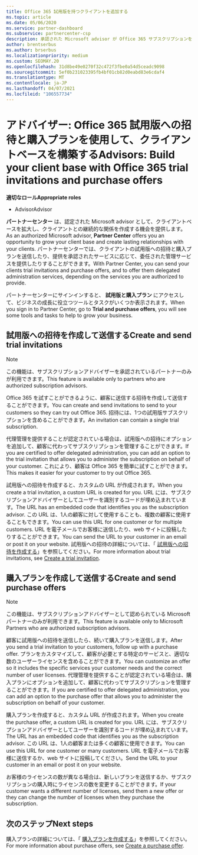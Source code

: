 ```yaml
---
title: Office 365 試用版を持つクライアントを追加する
ms.topic: article
ms.date: 05/06/2020
ms.service: partner-dashboard
ms.subservice: partnercenter-csp
description: 承認された Microsoft advisor が Office 365 サブスクリプションを拡張する方法について説明します。 Office 365 試用版への招待および購入プランを作成してクライアントに送信します。
author: brentserbus
ms.author: brserbus
ms.localizationpriority: medium
ms.custom: SEOMAY.20
ms.openlocfilehash: 31d8be49e0270f32c472f3fbe0a54d5ceadc9098
ms.sourcegitcommit: 5ef0b231023395fb4bf01cb82d0eabd83e6cdaf4
ms.translationtype: MT
ms.contentlocale: ja-JP
ms.lasthandoff: 04/07/2021
ms.locfileid: "106557734"
---
```

# <a name="advisors-build-your-client-base-with-office-365-trial-invitations-and-purchase-offers"></a><span data-ttu-id="82104-104">アドバイザー: Office 365 試用版への招待と購入プランを使用して、クライアントベースを構築する</span><span class="sxs-lookup"><span data-stu-id="82104-104">Advisors: Build your client base with Office 365 trial invitations and purchase offers</span></span>


<span data-ttu-id="82104-105">**適切なロール**</span><span class="sxs-lookup"><span data-stu-id="82104-105">**Appropriate roles**</span></span>

- <span data-ttu-id="82104-106">Advisor</span><span class="sxs-lookup"><span data-stu-id="82104-106">Advisor</span></span>


<span data-ttu-id="82104-107">**パートナーセンター** は、認定された Microsoft advisor として、クライアントベースを拡大し、クライアントとの継続的な関係を作成する機会を提供します。</span><span class="sxs-lookup"><span data-stu-id="82104-107">As an authorized Microsoft advisor, **Partner Center** offers you an opportunity to grow your client base and create lasting relationships with your clients.</span></span> <span data-ttu-id="82104-108">パートナーセンターでは、クライアントの試用版への招待と購入プランを送信したり、提供を承認されたサービスに応じて、委任された管理サービスを提供したりすることができます。</span><span class="sxs-lookup"><span data-stu-id="82104-108">With Partner Center, you can send your clients trial invitations and purchase offers, and to offer them delegated administration services, depending on the services you are authorized to provide.</span></span>

<span data-ttu-id="82104-109">パートナーセンターにサインインすると、 **試用版と購入プラン** にアクセスして、ビジネスの成長に役立つツールとタスクがいくつか表示されます。</span><span class="sxs-lookup"><span data-stu-id="82104-109">When you sign in to Partner Center, go to **Trial and purchase offers**, you will see some tools and tasks to help to grow your business.</span></span>

## <a name="create-and-send-trial-invitations"></a><span data-ttu-id="82104-110">試用版への招待を作成して送信する</span><span class="sxs-lookup"><span data-stu-id="82104-110">Create and send trial invitations</span></span>

> [!NOTE]
> <span data-ttu-id="82104-111">この機能は、サブスクリプションアドバイザーを承認されているパートナーのみが利用できます。</span><span class="sxs-lookup"><span data-stu-id="82104-111">This feature is available only to partners who are authorized subscription advisors.</span></span>

<span data-ttu-id="82104-112">Office 365 を試すことができるように、顧客に送信する招待を作成して送信することができます。</span><span class="sxs-lookup"><span data-stu-id="82104-112">You can create and send invitations to send to your customers so they can try out Office 365.</span></span> <span data-ttu-id="82104-113">招待には、1つの試用版サブスクリプションを含めることができます。</span><span class="sxs-lookup"><span data-stu-id="82104-113">An invitation can contain a single trial subscription.</span></span>

<span data-ttu-id="82104-114">代理管理を提供することが認定されている場合は、試用版への招待にオプションを追加して、顧客に代わってサブスクリプションを管理することができます。</span><span class="sxs-lookup"><span data-stu-id="82104-114">If you are certified to offer delegated administration, you can add an option to the trial invitation that allows you to administer the subscription on behalf of your customer.</span></span> <span data-ttu-id="82104-115">これにより、顧客は Office 365 を簡単に試すことができます。</span><span class="sxs-lookup"><span data-stu-id="82104-115">This makes it easier for your customer to try out Office 365.</span></span>

<span data-ttu-id="82104-116">試用版への招待を作成すると、カスタムの URL が作成されます。</span><span class="sxs-lookup"><span data-stu-id="82104-116">When you create a trial invitation, a custom URL is created for you.</span></span> <span data-ttu-id="82104-117">URL には、サブスクリプションアドバイザーとしてユーザーを識別するコードが埋め込まれています。</span><span class="sxs-lookup"><span data-stu-id="82104-117">The URL has an embedded code that identifies you as the subscription advisor.</span></span> <span data-ttu-id="82104-118">この URL は、1人の顧客に対して使用することも、複数の顧客に使用することもできます。</span><span class="sxs-lookup"><span data-stu-id="82104-118">You can use this URL for one customer or for multiple customers.</span></span> <span data-ttu-id="82104-119">URL を電子メールでお客様に送信したり、web サイトに投稿したりすることができます。</span><span class="sxs-lookup"><span data-stu-id="82104-119">You can send the URL to your customer in an email or post it on your website.</span></span>
<span data-ttu-id="82104-120">試用版への招待の詳細については、「 [試用版への招待を作成する](advisors-create-a-trial-invitation.md)」を参照してください。</span><span class="sxs-lookup"><span data-stu-id="82104-120">For more information about trial invitations, see [Create a trial invitation](advisors-create-a-trial-invitation.md).</span></span>

## <a name="create-and-send-purchase-offers"></a><span data-ttu-id="82104-121">購入プランを作成して送信する</span><span class="sxs-lookup"><span data-stu-id="82104-121">Create and send purchase offers</span></span>

> [!NOTE]
> <span data-ttu-id="82104-122">この機能は、サブスクリプションアドバイザーとして認められている Microsoft パートナーのみが利用できます。</span><span class="sxs-lookup"><span data-stu-id="82104-122">This feature is available only to Microsoft Partners who are authorized subscription advisors.</span></span>

<span data-ttu-id="82104-123">顧客に試用版への招待を送信したら、続いて購入プランを送信します。</span><span class="sxs-lookup"><span data-stu-id="82104-123">After you send a trial invitation to your customers, follow up with a purchase offer.</span></span> <span data-ttu-id="82104-124">プランをカスタマイズして、顧客が必要とする特定のサービスと、適切な数のユーザーライセンスを含めることができます。</span><span class="sxs-lookup"><span data-stu-id="82104-124">You can customize an offer so it includes the specific services your customer needs and the correct number of user licenses.</span></span> <span data-ttu-id="82104-125">代理管理を提供することが認定されている場合は、購入プランにオプションを追加して、顧客に代わってサブスクリプションを管理することができます。</span><span class="sxs-lookup"><span data-stu-id="82104-125">If you are certified to offer delegated administration, you can add an option to the purchase offer that allows you to administer the subscription on behalf of your customer.</span></span>

<span data-ttu-id="82104-126">購入プランを作成すると、カスタム URL が作成されます。</span><span class="sxs-lookup"><span data-stu-id="82104-126">When you create the purchase offer, a custom URL is created for you.</span></span> <span data-ttu-id="82104-127">URL には、サブスクリプションアドバイザーとしてユーザーを識別するコードが埋め込まれています。</span><span class="sxs-lookup"><span data-stu-id="82104-127">The URL has an embedded code that identifies you as the subscription advisor.</span></span> <span data-ttu-id="82104-128">この URL は、1人の顧客または多くの顧客に使用できます。</span><span class="sxs-lookup"><span data-stu-id="82104-128">You can use this URL for one customer or many customers.</span></span> <span data-ttu-id="82104-129">URL を電子メールでお客様に送信するか、web サイトに投稿してください。</span><span class="sxs-lookup"><span data-stu-id="82104-129">Send the URL to your customer in an email or post it on your website.</span></span>

<span data-ttu-id="82104-130">お客様のライセンスの数が異なる場合は、新しいプランを送信するか、サブスクリプションの購入時にライセンスの数を変更することができます。</span><span class="sxs-lookup"><span data-stu-id="82104-130">If your customer wants a different number of licenses, send them a new offer or they can change the number of licenses when they purchase the subscription.</span></span>

## <a name="next-steps"></a><span data-ttu-id="82104-131">次のステップ</span><span class="sxs-lookup"><span data-stu-id="82104-131">Next steps</span></span>

<span data-ttu-id="82104-132">購入プランの詳細については、「 [購入プランを作成する](advisor-create-a-purchase-offer.md)」を参照してください。</span><span class="sxs-lookup"><span data-stu-id="82104-132">For more information about purchase offers, see [Create a purchase offer](advisor-create-a-purchase-offer.md).</span></span>
